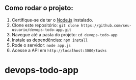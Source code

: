 ## Como rodar o projeto:

1. Certifique-se de ter o [Node.js](https://nodejs.org/) instalado.
2. Clone este repositório: `git clone https://github.com/seu-usuario/devops-todo-app.git`
3. Navegue até a pasta do projeto: `cd devops-todo-app`
4. Instale as dependências: `npm install`
5. Rode o servidor: `node app.js`
6. Acesse a API em `http://localhost:3000/tasks`
# devops-todo-app
